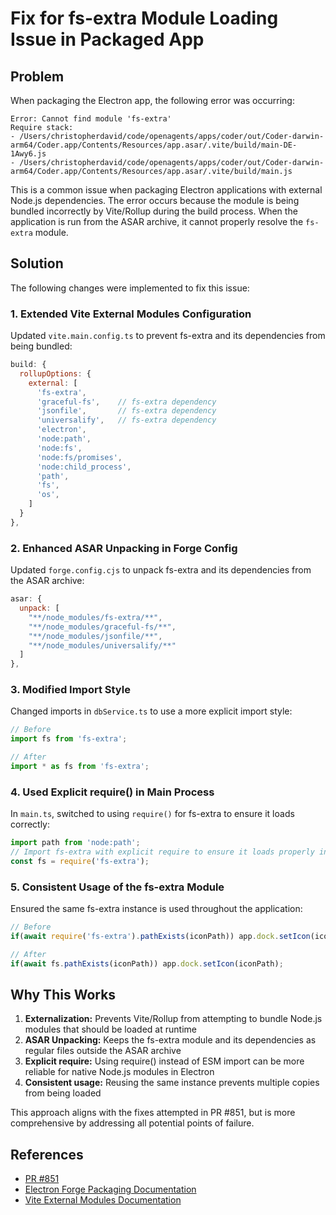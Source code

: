 # Fix for fs-extra Module Loading Issue in Packaged App

## Problem

When packaging the Electron app, the following error was occurring:

```
Error: Cannot find module 'fs-extra'
Require stack:
- /Users/christopherdavid/code/openagents/apps/coder/out/Coder-darwin-arm64/Coder.app/Contents/Resources/app.asar/.vite/build/main-DE-1Awy6.js
- /Users/christopherdavid/code/openagents/apps/coder/out/Coder-darwin-arm64/Coder.app/Contents/Resources/app.asar/.vite/build/main.js
```

This is a common issue when packaging Electron applications with external Node.js dependencies. The error occurs because the module is being bundled incorrectly by Vite/Rollup during the build process. When the application is run from the ASAR archive, it cannot properly resolve the `fs-extra` module.

## Solution

The following changes were implemented to fix this issue:

### 1. Extended Vite External Modules Configuration

Updated `vite.main.config.ts` to prevent fs-extra and its dependencies from being bundled:

```javascript
build: {
  rollupOptions: {
    external: [
      'fs-extra',
      'graceful-fs',    // fs-extra dependency
      'jsonfile',       // fs-extra dependency
      'universalify',   // fs-extra dependency
      'electron',
      'node:path',
      'node:fs',
      'node:fs/promises',
      'node:child_process',
      'path',
      'fs',
      'os',
    ]
  }
},
```

### 2. Enhanced ASAR Unpacking in Forge Config

Updated `forge.config.cjs` to unpack fs-extra and its dependencies from the ASAR archive:

```javascript
asar: {
  unpack: [
    "**/node_modules/fs-extra/**",
    "**/node_modules/graceful-fs/**",
    "**/node_modules/jsonfile/**",
    "**/node_modules/universalify/**"
  ]
},
```

### 3. Modified Import Style

Changed imports in `dbService.ts` to use a more explicit import style:

```javascript
// Before
import fs from 'fs-extra';

// After
import * as fs from 'fs-extra';
```

### 4. Used Explicit require() in Main Process

In `main.ts`, switched to using `require()` for fs-extra to ensure it loads correctly:

```javascript
import path from 'node:path';
// Import fs-extra with explicit require to ensure it loads properly in packaged app
const fs = require('fs-extra');
```

### 5. Consistent Usage of the fs-extra Module

Ensured the same fs-extra instance is used throughout the application:

```javascript
// Before
if(await require('fs-extra').pathExists(iconPath)) app.dock.setIcon(iconPath);

// After
if(await fs.pathExists(iconPath)) app.dock.setIcon(iconPath);
```

## Why This Works

1. **Externalization:** Prevents Vite/Rollup from attempting to bundle Node.js modules that should be loaded at runtime
2. **ASAR Unpacking:** Keeps the fs-extra module and its dependencies as regular files outside the ASAR archive
3. **Explicit require:** Using require() instead of ESM import can be more reliable for native Node.js modules in Electron
4. **Consistent usage:** Reusing the same instance prevents multiple copies from being loaded

This approach aligns with the fixes attempted in PR #851, but is more comprehensive by addressing all potential points of failure.

## References

- [PR #851](https://github.com/OpenAgentsInc/openagents/pull/851)
- [Electron Forge Packaging Documentation](https://www.electronforge.io/config/packagerconfig)
- [Vite External Modules Documentation](https://vitejs.dev/config/build-options.html#build-rollupoptions-external)